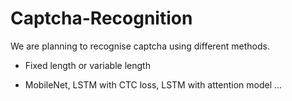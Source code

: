 # Captcha-Recognition

We are planning to recognise captcha using different methods.

- Fixed length or variable length

- MobileNet, LSTM with CTC loss, LSTM with attention model ...
